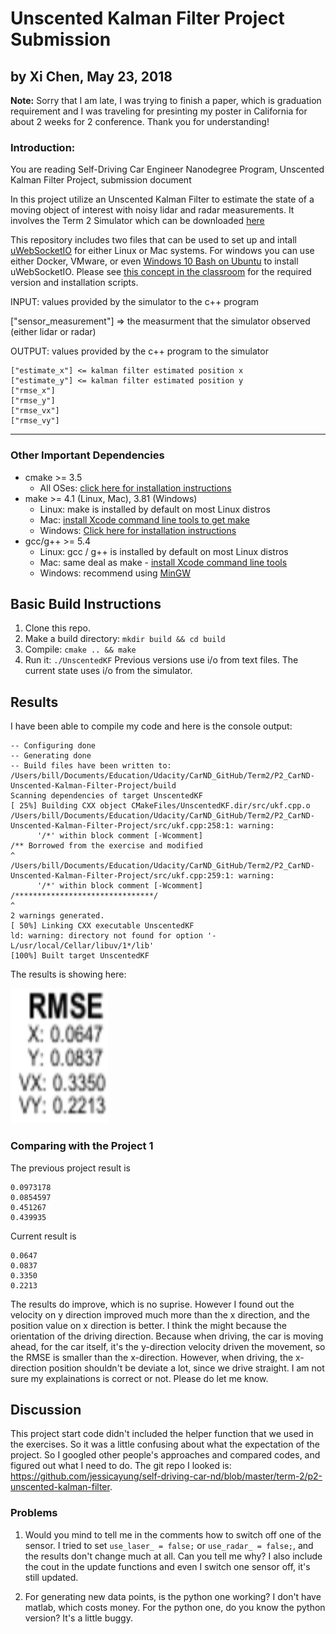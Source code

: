 # Unscented Kalman Filter Project Submission
## by Xi Chen, May 23, 2018

**Note:** Sorry that I am late, I was trying to finish a paper, which is graduation requirement and I was traveling for presinting my poster in California for about 2 weeks for 2 conference. Thank you for understanding!

### Introduction:
You are reading Self-Driving Car Engineer Nanodegree Program, Unscented Kalman Filter Project, submission document 

In this project utilize an Unscented Kalman Filter to estimate the state of a moving object of interest with noisy lidar and radar measurements. It involves the Term 2 Simulator which can be downloaded [here](https://github.com/udacity/self-driving-car-sim/releases)

This repository includes two files that can be used to set up and intall [uWebSocketIO](https://github.com/uWebSockets/uWebSockets) for either Linux or Mac systems. For windows you can use either Docker, VMware, or even [Windows 10 Bash on Ubuntu](https://www.howtogeek.com/249966/how-to-install-and-use-the-linux-bash-shell-on-windows-10/) to install uWebSocketIO. Please see [this concept in the classroom](https://classroom.udacity.com/nanodegrees/nd013/parts/40f38239-66b6-46ec-ae68-03afd8a601c8/modules/0949fca6-b379-42af-a919-ee50aa304e6a/lessons/f758c44c-5e40-4e01-93b5-1a82aa4e044f/concepts/16cf4a78-4fc7-49e1-8621-3450ca938b77) for the required version and installation scripts.


INPUT: values provided by the simulator to the c++ program

["sensor_measurement"] => the measurment that the simulator observed (either lidar or radar)


OUTPUT: values provided by the c++ program to the simulator

    ["estimate_x"] <= kalman filter estimated position x
    ["estimate_y"] <= kalman filter estimated position y
    ["rmse_x"]
    ["rmse_y"]
    ["rmse_vx"]
    ["rmse_vy"]

---

### Other Important Dependencies
* cmake >= 3.5
  * All OSes: [click here for installation instructions](https://cmake.org/install/)
* make >= 4.1 (Linux, Mac), 3.81 (Windows)
  * Linux: make is installed by default on most Linux distros
  * Mac: [install Xcode command line tools to get make](https://developer.apple.com/xcode/features/)
  * Windows: [Click here for installation instructions](http://gnuwin32.sourceforge.net/packages/make.htm)
* gcc/g++ >= 5.4
  * Linux: gcc / g++ is installed by default on most Linux distros
  * Mac: same deal as make - [install Xcode command line tools](https://developer.apple.com/xcode/features/)
  * Windows: recommend using [MinGW](http://www.mingw.org/)

## Basic Build Instructions

1. Clone this repo.
2. Make a build directory: `mkdir build && cd build`
3. Compile: `cmake .. && make`
4. Run it: `./UnscentedKF` Previous versions use i/o from text files.  The current state uses i/o
from the simulator.

## Results
I have been able to compile my code and here is the console output:
```
-- Configuring done
-- Generating done
-- Build files have been written to: /Users/bill/Documents/Education/Udacity/CarND_GitHub/Term2/P2_CarND-Unscented-Kalman-Filter-Project/build
Scanning dependencies of target UnscentedKF
[ 25%] Building CXX object CMakeFiles/UnscentedKF.dir/src/ukf.cpp.o
/Users/bill/Documents/Education/Udacity/CarND_GitHub/Term2/P2_CarND-Unscented-Kalman-Filter-Project/src/ukf.cpp:258:1: warning: 
      '/*' within block comment [-Wcomment]
/** Borrowed from the exercise and modified
^
/Users/bill/Documents/Education/Udacity/CarND_GitHub/Term2/P2_CarND-Unscented-Kalman-Filter-Project/src/ukf.cpp:259:1: warning: 
      '/*' within block comment [-Wcomment]
/*******************************/
^
2 warnings generated.
[ 50%] Linking CXX executable UnscentedKF
ld: warning: directory not found for option '-L/usr/local/Cellar/libuv/1*/lib'
[100%] Built target UnscentedKF
```

The results is showing here:

![](img/1.png)

### Comparing with the Project 1
The previous project result is
```Accuracy - RMSE:
0.0973178
0.0854597
0.451267
0.439935
```

Current result is 
```Accuracy - RMSE:
0.0647
0.0837
0.3350
0.2213
```

The results do improve, which is no suprise. However I found out the velocity on y direction improved much more than the x direction, and the position value on x direction is better. I think the might because the orientation of the driving direction. Because when driving, the car is moving ahead, for the car itself, it's the y-direction velocity driven the movement, so the RMSE is smaller than the x-direction. However, when driving, the x-direction position shouldn't be deviate a lot, since we drive straight. I am not sure my explainations is correct or not. Please do let me know. 


## Discussion
This project start code didn't included the helper function that we used in the exercises. So it was a little confusing about what the expectation of the project. So I googled other people's approaches and compared codes, and figured out what I need to do. The git repo I looked is: https://github.com/jessicayung/self-driving-car-nd/blob/master/term-2/p2-unscented-kalman-filter. 


### Problems
1. Would you mind to tell me in the comments how to switch off one of the sensor. I tried to set ```use_laser_ = false;``` or ```use_radar_ = false;```, and the results don't change much at all. Can you tell me why? I also include the cout in the update functions and even I switch one sensor off, it's still updated.

2. For generating new data points, is the python one working? I don't have matlab, which costs money. For the python one, do you know the python version? It's a little buggy.










